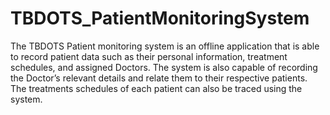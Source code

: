 # TBDOTS_PatientMonitoringSystem
The TBDOTS Patient monitoring system is an offline application that is able to record patient data such as their personal information, treatment schedules, and assigned Doctors.  The system is also capable of recording the Doctor’s relevant details and relate them to their respective patients. The treatments schedules of each patient can also be traced using the system.
